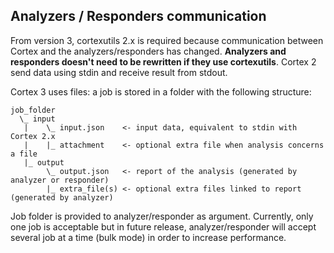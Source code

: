 ##  Analyzers / Responders communication


From version 3, cortexutils 2.x is required because communication between Cortex and the analyzers/responders has changed. **Analyzers and responders doesn't need to be rewritten if they use cortexutils**. Cortex 2 send data using stdin and receive result from stdout.

Cortex 3 uses files: a job is stored in a folder with the following structure:

```
job_folder
  \_ input
   |    \_ input.json    <- input data, equivalent to stdin with Cortex 2.x
   |    |_ attachment    <- optional extra file when analysis concerns a file
   |_ output
        \_ output.json   <- report of the analysis (generated by analyzer or responder)
        |_ extra_file(s) <- optional extra files linked to report (generated by analyzer)
```

Job folder is provided to analyzer/responder as argument. Currently, only one job is acceptable but in future release, analyzer/responder will accept several job at a time (bulk mode) in order to increase performance.